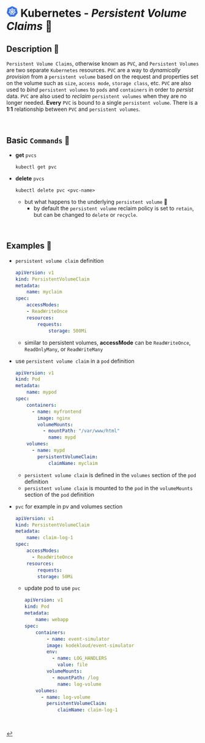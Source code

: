 
# <img src="../../00-resources/img/k8s.png" width="30px"> **Kubernetes** - ***Persistent Volume Claims*** 🚩

## **Description** 👀

`Persistent Volume Claims`, otherwise known as `PVC`, and `Persistent Volumes` are two separate `Kubernetes` resources. `PVC` are a way to *dynamically provision* from a `persistent volume` based on the request and properties set on the volume such as `size`, `access mode`, `storage class`, etc. `PVC` are also used to *bind* `persistent volumes` to `pods` and `containers` in order to *persist* data. `PVC` are also used to *reclaim* `persistent volumes` when they are no longer needed. **Every** `PVC` is bound to a single `persistent volume`. There is a **1:1** relationship between `PVC` and `persistent volumes`.

<!-- are a way to *request* a `persistent volume` from the `cluster`. `Persistent Volume Claims` are a resource that is independent of the `pod` lifecycle. This means that `Persistent Volume Claims` can be created, used, and destroyed independently of the `pod` lifecycle. -->

<br />

## **Basic** `Commands` 📝

* **get** `pvcs`

    ```shell
    kubectl get pvc
    ```

* **delete** `pvcs`

    ```shell
    kubectl delete pvc <pvc-name>
    ```

  * but what happens to the underlying `persistent volume` 🤔
    * by default the `persistent volume` reclaim policy is set to `retain`, but can be changed to `delete` or `recycle`.

<br />

## **Examples** 🧩

* `persistent volume claim` definition

    ```yaml
    apiVersion: v1
    kind: PersistentVolumeClaim
    metadata:
        name: myclaim
    spec:
        accessModes:
        - ReadWriteOnce
        resources:
            requests:
                storage: 500Mi
    ```

  * similar to persistent volumes, **accessMode** can be `ReadWriteOnce`, `ReadOnlyMany`, or `ReadWriteMany`

* use `persistent volume claim` in a `pod` definition

    ```yaml
    apiVersion: v1
    kind: Pod
    metadata:
        name: mypod
    spec:
        containers:
          - name: myfrontend
            image: nginx
            volumeMounts:
              - mountPath: "/var/www/html"
                name: mypd
        volumes:
          - name: mypd
            persistentVolumeClaim:
                claimName: myclaim
    ```

  * `persistent volume claim` is defined in the `volumes` section of the `pod` definition
  * `persistent volume claim` is mounted to the `pod` in the `volumeMounts` section of the `pod` definition

* `pvc` for example in pv and volumes section

    ```yaml
    apiVersion: v1
    kind: PersistentVolumeClaim
    metadata:
        name: claim-log-1
    spec:
        accessModes:
          - ReadWriteOnce
        resources:
            requests:
            storage: 50Mi
    ```

  * update pod to use `pvc`

    ```yaml
    apiVersion: v1
    kind: Pod
    metadata:
        name: webapp
    spec:
        containers:
            - name: event-simulator
            image: kodekloud/event-simulator
            env:
              - name: LOG_HANDLERS
                value: file
            volumeMounts:
              - mountPath: /log
                name: log-volume
        volumes:
          - name: log-volume
            persistentVolumeClaim:
                claimName: claim-log-1
    ```

<br />

[↩️](../README.md)
